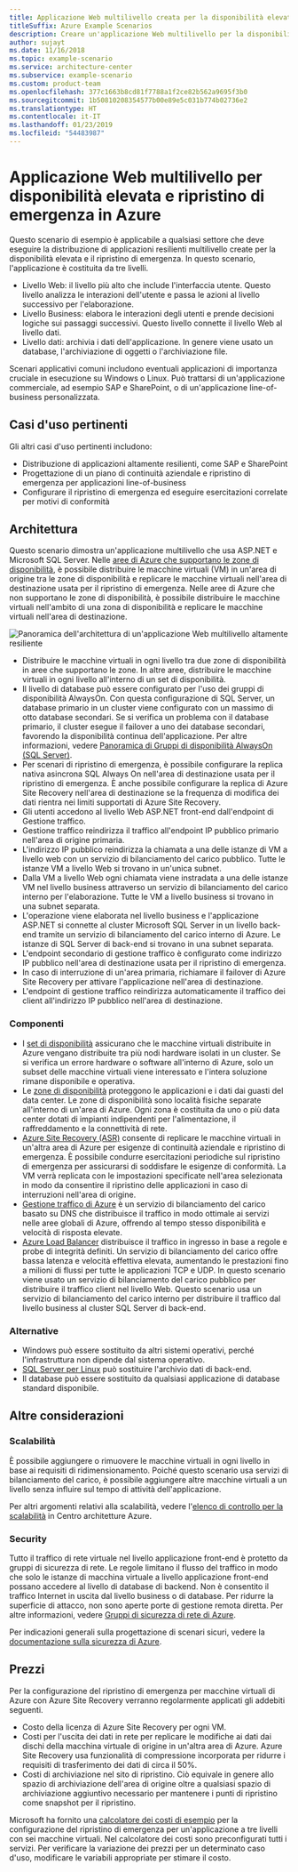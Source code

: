 ```yaml
---
title: Applicazione Web multilivello creata per la disponibilità elevata e il ripristino di emergenza
titleSuffix: Azure Example Scenarios
description: Creare un'applicazione Web multilivello per la disponibilità elevata e il ripristino di emergenza in Azure usando macchine virtuali di Azure, set di disponibilità, zone di disponibilità, Azure Site Recovery e Gestione traffico di Azure.
author: sujayt
ms.date: 11/16/2018
ms.topic: example-scenario
ms.service: architecture-center
ms.subservice: example-scenario
ms.custom: product-team
ms.openlocfilehash: 377c1663b8cd81f7788a1f2ce82b562a9695f3b0
ms.sourcegitcommit: 1b50810208354577b00e89e5c031b774b02736e2
ms.translationtype: HT
ms.contentlocale: it-IT
ms.lasthandoff: 01/23/2019
ms.locfileid: "54483987"
---
```

# <a name="multitier-web-application-built-for-high-availability-and-disaster-recovery-on-azure"></a>Applicazione Web multilivello per disponibilità elevata e ripristino di emergenza in Azure

Questo scenario di esempio è applicabile a qualsiasi settore che deve eseguire la distribuzione di applicazioni resilienti multilivello create per la disponibilità elevata e il ripristino di emergenza. In questo scenario, l'applicazione è costituita da tre livelli.

- Livello Web: il livello più alto che include l'interfaccia utente. Questo livello analizza le interazioni dell'utente e passa le azioni al livello successivo per l'elaborazione.
- Livello Business: elabora le interazioni degli utenti e prende decisioni logiche sui passaggi successivi. Questo livello connette il livello Web al livello dati.
- Livello dati: archivia i dati dell'applicazione. In genere viene usato un database, l'archiviazione di oggetti o l'archiviazione file.

Scenari applicativi comuni includono eventuali applicazioni di importanza cruciale in esecuzione su Windows o Linux. Può trattarsi di un'applicazione commerciale, ad esempio SAP e SharePoint, o di un'applicazione line-of-business personalizzata.

## <a name="relevant-use-cases"></a>Casi d'uso pertinenti

Gli altri casi d'uso pertinenti includono:

- Distribuzione di applicazioni altamente resilienti, come SAP e SharePoint
- Progettazione di un piano di continuità aziendale e ripristino di emergenza per applicazioni line-of-business
- Configurare il ripristino di emergenza ed eseguire esercitazioni correlate per motivi di conformità

## <a name="architecture"></a>Architettura

Questo scenario dimostra un'applicazione multilivello che usa ASP.NET e Microsoft SQL Server. Nelle [aree di Azure che supportano le zone di disponibilità](/azure/availability-zones/az-overview#regions-that-support-availability-zones), è possibile distribuire le macchine virtuali (VM) in un'area di origine tra le zone di disponibilità e replicare le macchine virtuali nell'area di destinazione usata per il ripristino di emergenza. Nelle aree di Azure che non supportano le zone di disponibilità, è possibile distribuire le macchine virtuali nell'ambito di una zona di disponibilità e replicare le macchine virtuali nell'area di destinazione.

![Panoramica dell'architettura di un'applicazione Web multilivello altamente resiliente][architecture]

- Distribuire le macchine virtuali in ogni livello tra due zone di disponibilità in aree che supportano le zone. In altre aree, distribuire le macchine virtuali in ogni livello all'interno di un set di disponibilità.
- Il livello di database può essere configurato per l'uso dei gruppi di disponibilità AlwaysOn. Con questa configurazione di SQL Server, un database primario in un cluster viene configurato con un massimo di otto database secondari. Se si verifica un problema con il database primario, il cluster esegue il failover a uno dei database secondari, favorendo la disponibilità continua dell'applicazione. Per altre informazioni, vedere [Panoramica di Gruppi di disponibilità AlwaysOn (SQL Server)][docs-sql-always-on].
- Per scenari di ripristino di emergenza, è possibile configurare la replica nativa asincrona SQL Always On nell'area di destinazione usata per il ripristino di emergenza. È anche possibile configurare la replica di Azure Site Recovery nell'area di destinazione se la frequenza di modifica dei dati rientra nei limiti supportati di Azure Site Recovery.
- Gli utenti accedono al livello Web ASP.NET front-end dall'endpoint di Gestione traffico.
- Gestione traffico reindirizza il traffico all'endpoint IP pubblico primario nell'area di origine primaria.
- L'indirizzo IP pubblico reindirizza la chiamata a una delle istanze di VM a livello web con un servizio di bilanciamento del carico pubblico. Tutte le istanze VM a livello Web si trovano in un'unica subnet.
- Dalla VM a livello Web ogni chiamata viene instradata a una delle istanze VM nel livello business attraverso un servizio di bilanciamento del carico interno per l'elaborazione. Tutte le VM a livello business si trovano in una subnet separata.
- L'operazione viene elaborata nel livello business e l'applicazione ASP.NET si connette al cluster Microsoft SQL Server in un livello back-end tramite un servizio di bilanciamento del carico interno di Azure. Le istanze di SQL Server di back-end si trovano in una subnet separata.
- L'endpoint secondario di gestione traffico è configurato come indirizzo IP pubblico nell'area di destinazione usata per il ripristino di emergenza.
- In caso di interruzione di un'area primaria, richiamare il failover di Azure Site Recovery per attivare l'applicazione nell'area di destinazione.
- L'endpoint di gestione traffico reindirizza automaticamente il traffico dei client all'indirizzo IP pubblico nell'area di destinazione.

### <a name="components"></a>Componenti

- I [set di disponibilità][docs-availability-sets] assicurano che le macchine virtuali distribuite in Azure vengano distribuite tra più nodi hardware isolati in un cluster. Se si verifica un errore hardware o software all'interno di Azure, solo un subset delle macchine virtuali viene interessato e l'intera soluzione rimane disponibile e operativa.
- Le [zone di disponibilità][docs-availability-zones] proteggono le applicazioni e i dati dai guasti del data center. Le zone di disponibilità sono località fisiche separate all'interno di un'area di Azure. Ogni zona è costituita da uno o più data center dotati di impianti indipendenti per l'alimentazione, il raffreddamento e la connettività di rete.
- [Azure Site Recovery (ASR)][docs-azure-site-recovery] consente di replicare le macchine virtuali in un'altra area di Azure per esigenze di continuità aziendale e ripristino di emergenza. È possibile condurre esercitazioni periodiche sul ripristino di emergenza per assicurarsi di soddisfare le esigenze di conformità. La VM verrà replicata con le impostazioni specificate nell'area selezionata in modo da consentire il ripristino delle applicazioni in caso di interruzioni nell'area di origine.
- [Gestione traffico di Azure][docs-traffic-manager] è un servizio di bilanciamento del carico basato su DNS che distribuisce il traffico in modo ottimale ai servizi nelle aree globali di Azure, offrendo al tempo stesso disponibilità e velocità di risposta elevate.
- [Azure Load Balancer][docs-load-balancer] distribuisce il traffico in ingresso in base a regole e probe di integrità definiti. Un servizio di bilanciamento del carico offre bassa latenza e velocità effettiva elevata, aumentando le prestazioni fino a milioni di flussi per tutte le applicazioni TCP e UDP. In questo scenario viene usato un servizio di bilanciamento del carico pubblico per distribuire il traffico client nel livello Web. Questo scenario usa un servizio di bilanciamento del carico interno per distribuire il traffico dal livello business al cluster SQL Server di back-end.

### <a name="alternatives"></a>Alternative

- Windows può essere sostituito da altri sistemi operativi, perché l'infrastruttura non dipende dal sistema operativo.
- [SQL Server per Linux][docs-sql-server-linux] può sostituire l'archivio dati di back-end.
- Il database può essere sostituito da qualsiasi applicazione di database standard disponibile.

## <a name="other-considerations"></a>Altre considerazioni

### <a name="scalability"></a>Scalabilità

È possibile aggiungere o rimuovere le macchine virtuali in ogni livello in base ai requisiti di ridimensionamento. Poiché questo scenario usa servizi di bilanciamento del carico, è possibile aggiungere altre macchine virtuali a un livello senza influire sul tempo di attività dell'applicazione.

Per altri argomenti relativi alla scalabilità, vedere l'[elenco di controllo per la scalabilità][scalability] in Centro architetture Azure.

### <a name="security"></a>Security

Tutto il traffico di rete virtuale nel livello applicazione front-end è protetto da gruppi di sicurezza di rete. Le regole limitano il flusso del traffico in modo che solo le istanze di macchina virtuale a livello applicazione front-end possano accedere al livello di database di backend. Non è consentito il traffico Internet in uscita dal livello business o di database. Per ridurre la superficie di attacco, non sono aperte porte di gestione remota diretta. Per altre informazioni, vedere [Gruppi di sicurezza di rete di Azure][docs-nsg].

Per indicazioni generali sulla progettazione di scenari sicuri, vedere la [documentazione sulla sicurezza di Azure][security].

## <a name="pricing"></a>Prezzi

Per la configurazione del ripristino di emergenza per macchine virtuali di Azure con Azure Site Recovery verranno regolarmente applicati gli addebiti seguenti.

- Costo della licenza di Azure Site Recovery per ogni VM.
- Costi per l'uscita dei dati in rete per replicare le modifiche ai dati dai dischi della macchina virtuale di origine in un'altra area di Azure. Azure Site Recovery usa funzionalità di compressione incorporata per ridurre i requisiti di trasferimento dei dati di circa il 50%.
- Costi di archiviazione nel sito di ripristino. Ciò equivale in genere allo spazio di archiviazione dell'area di origine oltre a qualsiasi spazio di archiviazione aggiuntivo necessario per mantenere i punti di ripristino come snapshot per il ripristino.

Microsoft ha fornito una [calcolatore dei costi di esempio][calculator] per la configurazione del ripristino di emergenza per un'applicazione a tre livelli con sei macchine virtuali. Nel calcolatore dei costi sono preconfigurati tutti i servizi. Per verificare la variazione dei prezzi per un determinato caso d'uso, modificare le variabili appropriate per stimare il costo.

<!-- links -->
[architecture]: ./media/arhitecture-disaster-recovery-multi-tier-app.png
[autoscaling]: /azure/architecture/best-practices/auto-scaling
[availability]: ../../checklist/availability.md
[resiliency]: /azure/architecture/resiliency/
[security]: /azure/security/
[scalability]: /azure/architecture/checklist/scalability
[docs-availability-zones]: /azure/availability-zones/az-overview
[docs-load-balancer]: /azure/load-balancer/load-balancer-overview
[docs-nsg]: /azure/virtual-network/security-overview
[docs-vmss]: /azure/virtual-machine-scale-sets/overview
[docs-sql-always-on]: /sql/database-engine/availability-groups/windows/overview-of-always-on-availability-groups-sql-server
[docs-vmss-autoscale]: /azure/virtual-machine-scale-sets/virtual-machine-scale-sets-autoscale-overview
[docs-vnet]: /azure/virtual-network/virtual-networks-overview
[docs-sql-server-linux]: /sql/linux/sql-server-linux-overview?view=sql-server-linux-2017
[docs-traffic-manager]: /azure/traffic-manager/
[docs-azure-site-recovery]: /azure/site-recovery/azure-to-azure-quickstart/
[docs-availability-sets]: /azure/virtual-machines/windows/manage-availability/
[calculator]: https://azure.com/e/6835332265044d6d931d68c917979e6d/
